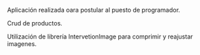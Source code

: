 Aplicación realizada oara postular al puesto de programador.

Crud de productos.

Utilización de librería IntervetionImage para comprimir y reajustar imagenes.
